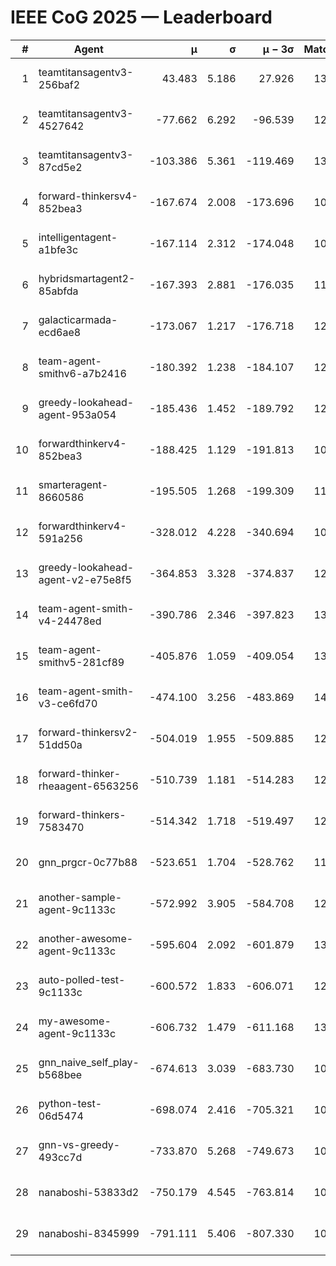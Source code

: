 # IEEE CoG 2025 — Leaderboard

| # | Agent | μ | σ | μ − 3σ | Matches | Updated |
|---:|---|---:|---:|---:|---:|---|
| 1 | teamtitansagentv3-256baf2 | 43.483 | 5.186 | 27.926 | 13140 | 2025-08-21 21:44 |
| 2 | teamtitansagentv3-4527642 | -77.662 | 6.292 | -96.539 | 12674 | 2025-08-21 21:44 |
| 3 | teamtitansagentv3-87cd5e2 | -103.386 | 5.361 | -119.469 | 13886 | 2025-08-21 21:44 |
| 4 | forward-thinkersv4-852bea3 | -167.674 | 2.008 | -173.696 | 10516 | 2025-08-21 21:44 |
| 5 | intelligentagent-a1bfe3c | -167.114 | 2.312 | -174.048 | 10966 | 2025-08-21 21:44 |
| 6 | hybridsmartagent2-85abfda | -167.393 | 2.881 | -176.035 | 11475 | 2025-08-21 21:44 |
| 7 | galacticarmada-ecd6ae8 | -173.067 | 1.217 | -176.718 | 12280 | 2025-08-21 21:44 |
| 8 | team-agent-smithv6-a7b2416 | -180.392 | 1.238 | -184.107 | 12540 | 2025-08-21 21:44 |
| 9 | greedy-lookahead-agent-953a054 | -185.436 | 1.452 | -189.792 | 12528 | 2025-08-21 21:44 |
| 10 | forwardthinkerv4-852bea3 | -188.425 | 1.129 | -191.813 | 10382 | 2025-08-21 21:44 |
| 11 | smarteragent-8660586 | -195.505 | 1.268 | -199.309 | 11255 | 2025-08-21 21:44 |
| 12 | forwardthinkerv4-591a256 | -328.012 | 4.228 | -340.694 | 10942 | 2025-08-21 21:44 |
| 13 | greedy-lookahead-agent-v2-e75e8f5 | -364.853 | 3.328 | -374.837 | 12868 | 2025-08-21 21:44 |
| 14 | team-agent-smith-v4-24478ed | -390.786 | 2.346 | -397.823 | 13462 | 2025-08-21 21:44 |
| 15 | team-agent-smithv5-281cf89 | -405.876 | 1.059 | -409.054 | 13260 | 2025-08-21 21:44 |
| 16 | team-agent-smith-v3-ce6fd70 | -474.100 | 3.256 | -483.869 | 14122 | 2025-08-21 21:44 |
| 17 | forward-thinkersv2-51dd50a | -504.019 | 1.955 | -509.885 | 12784 | 2025-08-21 21:44 |
| 18 | forward-thinker-rheaagent-6563256 | -510.739 | 1.181 | -514.283 | 12564 | 2025-08-21 21:44 |
| 19 | forward-thinkers-7583470 | -514.342 | 1.718 | -519.497 | 12060 | 2025-08-21 21:44 |
| 20 | gnn_prgcr-0c77b88 | -523.651 | 1.704 | -528.762 | 11830 | 2025-08-21 21:44 |
| 21 | another-sample-agent-9c1133c | -572.992 | 3.905 | -584.708 | 12960 | 2025-08-21 21:44 |
| 22 | another-awesome-agent-9c1133c | -595.604 | 2.092 | -601.879 | 13600 | 2025-08-21 21:44 |
| 23 | auto-polled-test-9c1133c | -600.572 | 1.833 | -606.071 | 12420 | 2025-08-21 21:44 |
| 24 | my-awesome-agent-9c1133c | -606.732 | 1.479 | -611.168 | 13260 | 2025-08-21 21:44 |
| 25 | gnn_naive_self_play-b568bee | -674.613 | 3.039 | -683.730 | 10520 | 2025-08-21 21:44 |
| 26 | python-test-06d5474 | -698.074 | 2.416 | -705.321 | 10800 | 2025-08-21 21:44 |
| 27 | gnn-vs-greedy-493cc7d | -733.870 | 5.268 | -749.673 | 10560 | 2025-08-21 21:44 |
| 28 | nanaboshi-53833d2 | -750.179 | 4.545 | -763.814 | 10060 | 2025-08-21 21:44 |
| 29 | nanaboshi-8345999 | -791.111 | 5.406 | -807.330 | 10610 | 2025-08-21 21:44 |

